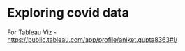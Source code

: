 # Exploring covid data
For Tableau Viz - https://public.tableau.com/app/profile/aniket.gupta8363#!/
